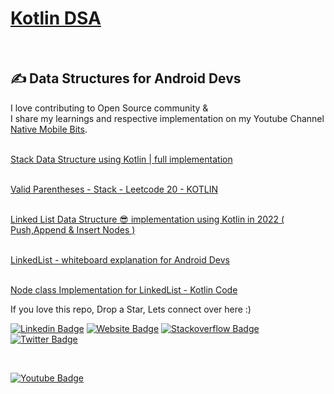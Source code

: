 # <a href ="https://www.youtube.com/watch?v=g4CuI8ml5Xc">Kotlin DSA</a>
<br/> 

## &#x270d; Data Structures for Android Devs

I love contributing to Open Source community &</br>
I share my learnings and respective implementation on my Youtube Channel <a href="https://www.youtube.com/channel/UCTjQSpx2waqXTC37AgM8qyA"> Native Mobile Bits</a>.
<br/><br/>


<a href="https://www.youtube.com/watch?v=g4CuI8ml5Xc&list=PLLwcRoh3a6u5XmRTNkrMvfPq0F9NpO5jh&index=2&pp=gAQBiAQB">Stack Data Structure using Kotlin  | full implementation</a>
</br></br>

<a href="https://www.youtube.com/watch?v=Y6thuGsSkwI&list=PLLwcRoh3a6u5XmRTNkrMvfPq0F9NpO5jh&index=1&pp=gAQBiAQB">Valid Parentheses - Stack - Leetcode 20 - KOTLIN</a>
</br></br>

<a href="https://youtu.be/DWxXTWZkr8E"> Linked List Data Structure 😎 implementation using Kotlin in 2022 ( Push,Append & Insert Nodes ) </a>
</br></br>

<a href ="https://youtu.be/Mhc8UzWm8lk">LinkedList - whiteboard explanation for Android Devs</a>
</br></br>

<a href ="https://youtu.be/YRldbvTOQ2Y">Node class Implementation for LinkedList - Kotlin Code</a>





 If you love this repo, Drop a Star, Lets connect over here :) 
  
[![Linkedin Badge](https://img.shields.io/badge/-LinkedIn-0e76a8?style=flat-square&logo=Linkedin&logoColor=white)](https://www.linkedin.com/in/sachin-rajput-998b48105/)
[![Website Badge](https://img.shields.io/badge/Medium-3b5998?style=flat-square&logo=google-chrome&logoColor=white)](https://droid-lover.medium.com/)
[![Stackoverflow Badge](https://img.shields.io/badge/-Stackoverflow-FFA500?style=flat-square&logo=Stackoverflow&logoColor=orange)](https://stackoverflow.com/users/7193506/sachin)
[![Twitter Badge](https://img.shields.io/twitter/follow/native_MB?style=social)](https://twitter.com/native_MB)

</br>

[![Youtube Badge](https://img.shields.io/badge/YouTube-FF0000?style=for-the-badge&logo=youtube&logoColor=white)](https://www.youtube.com/channel/UCTjQSpx2waqXTC37AgM8qyA)


